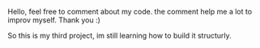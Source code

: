 Hello, feel free to comment about my code. the comment help me a lot to improv myself. Thank you :)

So this is my third project, im still learning how to build it structurly.